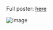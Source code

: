 Full poster: [here](https://github.com/julianLapenna12/microwave_impedance_experiment/blob/main/UWave%20Experiment%20-%20Poster.pdf)

![image](https://github.com/user-attachments/assets/7c5e8574-760b-402f-ae37-1ce8fe70677e)
